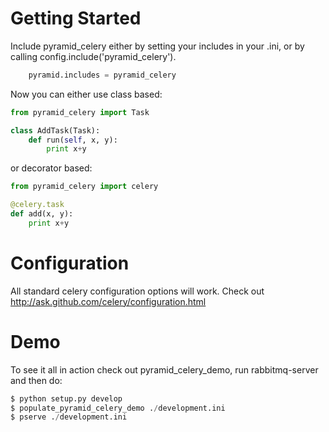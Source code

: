 Getting Started
=====================
Include pyramid_celery either by setting your includes in your .ini,
or by calling config.include('pyramid_celery').

``` python
    pyramid.includes = pyramid_celery
```

Now you can either use class based:

``` python
from pyramid_celery import Task

class AddTask(Task):
    def run(self, x, y):
        print x+y
```

or decorator based:

``` python
from pyramid_celery import celery

@celery.task
def add(x, y):
    print x+y
```

Configuration
=====================
All standard celery configuration options will work. Check out http://ask.github.com/celery/configuration.html

Demo
=====================
To see it all in action check out pyramid_celery_demo, run rabbitmq-server and then do:

``` python
$ python setup.py develop
$ populate_pyramid_celery_demo ./development.ini
$ pserve ./development.ini
```
